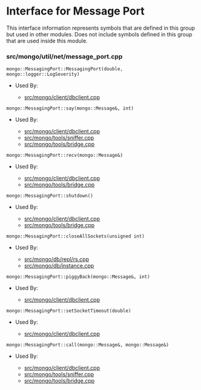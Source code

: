 
# Interface for Message Port
This interface information represents symbols that are defined in this group but used in other modules.  Does not include symbols defined in this group that are used inside this module.

### src/mongo/util/net/message\_port.cpp

<div></div>

    mongo::MessagingPort::MessagingPort(double, mongo::logger::LogSeverity)

- Used By:

    - [src/mongo/client/dbclient.cpp](../../../../network/cpp\_client\_driver)

<div></div>

    mongo::MessagingPort::say(mongo::Message&, int)

- Used By:

    - [src/mongo/client/dbclient.cpp](../../../../network/cpp\_client\_driver)
    - [src/mongo/tools/sniffer.cpp](../../../../tools/tools)
    - [src/mongo/tools/bridge.cpp](../../../../tools/tools)

<div></div>

    mongo::MessagingPort::recv(mongo::Message&)

- Used By:

    - [src/mongo/client/dbclient.cpp](../../../../network/cpp\_client\_driver)
    - [src/mongo/tools/bridge.cpp](../../../../tools/tools)

<div></div>

    mongo::MessagingPort::shutdown()

- Used By:

    - [src/mongo/client/dbclient.cpp](../../../../network/cpp\_client\_driver)
    - [src/mongo/tools/bridge.cpp](../../../../tools/tools)

<div></div>

    mongo::MessagingPort::closeAllSockets(unsigned int)

- Used By:

    - [src/mongo/db/repl/rs.cpp](../../../../replication/replica\_set\_state)
    - [src/mongo/db/instance.cpp](../../../../storage/storage\_layer\_structure)

<div></div>

    mongo::MessagingPort::piggyBack(mongo::Message&, int)

- Used By:

    - [src/mongo/client/dbclient.cpp](../../../../network/cpp\_client\_driver)

<div></div>

    mongo::MessagingPort::setSocketTimeout(double)

- Used By:

    - [src/mongo/client/dbclient.cpp](../../../../network/cpp\_client\_driver)

<div></div>

    mongo::MessagingPort::call(mongo::Message&, mongo::Message&)

- Used By:

    - [src/mongo/client/dbclient.cpp](../../../../network/cpp\_client\_driver)
    - [src/mongo/tools/sniffer.cpp](../../../../tools/tools)
    - [src/mongo/tools/bridge.cpp](../../../../tools/tools)

